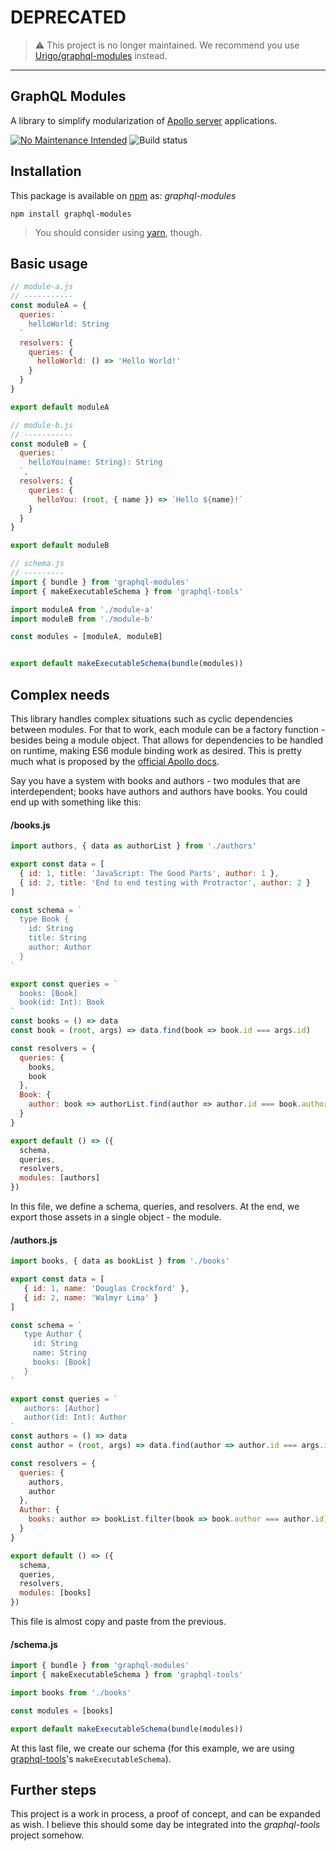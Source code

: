 # DEPRECATED

> :warning: This project is no longer maintained. We recommend you use [Urigo/graphql-modules](https://github.com/Urigo/graphql-modules) instead.

---

## GraphQL Modules

A library to simplify modularization of [Apollo server](http://dev.apollodata.com/tools/graphql-server/index.html) applications.

[![No Maintenance Intended](http://unmaintained.tech/badge.svg)](http://unmaintained.tech/) ![Build status](https://travis-ci.org/lucasconstantino/graphql-modules.svg?branch=master)

## Installation

This package is available on [npm](https://www.npmjs.com/package/graphql-modules) as: *graphql-modules*

```
npm install graphql-modules
```

> You should consider using [yarn](https://yarnpkg.com/), though.

## Basic usage

```js
// module-a.js
// -----------
const moduleA = {
  queries: `
    helloWorld: String
  `
  resolvers: {
    queries: {
      helloWorld: () => 'Hello World!'
    }
  }
}

export default moduleA

// module-b.js
// -----------
const moduleB = {
  queries: `
    helloYou(name: String): String
  `,
  resolvers: {
    queries: {
      helloYou: (root, { name }) => `Hello ${name}!`
    }
  }
}

export default moduleB

// schema.js
// ---------
import { bundle } from 'graphql-modules'
import { makeExecutableSchema } from 'graphql-tools'

import moduleA from './module-a'
import moduleB from './module-b'

const modules = [moduleA, moduleB]


export default makeExecutableSchema(bundle(modules))
```

## Complex needs

This library handles complex situations such as cyclic dependencies between modules. For that to work, each module can be a factory function - besides being a module object. That allows for dependencies to be handled on runtime, making ES6 module binding work as desired. This is pretty much what is proposed by the [official Apollo docs](http://dev.apollodata.com/tools/graphql-tools/generate-schema.html#modularizing).

Say you have a system with books and authors - two modules that are interdependent; books have authors and authors have books. You could end up with something like this:


#### /books.js
 ```js
 import authors, { data as authorList } from './authors'

 export const data = [
   { id: 1, title: 'JavaScript: The Good Parts', author: 1 },
   { id: 2, title: 'End to end testing with Protractor', author: 2 }
 ]

 const schema = `
   type Book {
     id: String
     title: String
     author: Author
   }
 `

 export const queries = `
   books: [Book]
   book(id: Int): Book
 `
 const books = () => data
 const book = (root, args) => data.find(book => book.id === args.id)

 const resolvers = {
   queries: {
     books,
     book
   },
   Book: {
     author: book => authorList.find(author => author.id === book.author)
   }
 }

 export default () => ({
   schema,
   queries,
   resolvers,
   modules: [authors]
 })
 ```


In this file, we define a schema, queries, and resolvers. At the end, we export those assets in a single object - the module.


#### /authors.js
 ```js
 import books, { data as bookList } from './books'

 export const data = [
    { id: 1, name: 'Douglas Crockford' },
    { id: 2, name: 'Walmyr Lima' }
 ]

 const schema = `
    type Author {
      id: String
      name: String
      books: [Book]
    }
 `

 export const queries = `
    authors: [Author]
    author(id: Int): Author
 `
 const authors = () => data
 const author = (root, args) => data.find(author => author.id === args.id)

 const resolvers = {
   queries: {
     authors,
     author
   },
   Author: {
     books: author => bookList.filter(book => book.author === author.id)
   }
 }

 export default () => ({
   schema,
   queries,
   resolvers,
   modules: [books]
 })
 ```

This file is almost copy and paste from the previous.

#### /schema.js
 ```js
 import { bundle } from 'graphql-modules'
 import { makeExecutableSchema } from 'graphql-tools'

 import books from './books'

 const modules = [books]

 export default makeExecutableSchema(bundle(modules))
 ```


At this last file, we create our schema (for this example, we are using [graphql-tools](https://github.com/apollostack/graphql-tools)'s `makeExecutableSchema`).

## Further steps

This project is a work in process, a proof of concept, and can be expanded as wish. I believe this should some day be integrated into the *graphql-tools* project somehow.
